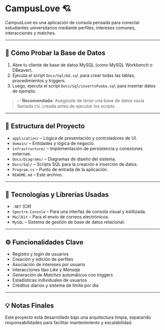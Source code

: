 # CampusLove 💘

CampusLove es una aplicación de consola pensada para conectar estudiantes universitarios mediante perfiles, intereses comunes, interacciones y matches.

---

## 🧪 Cómo Probar la Base de Datos

1. Abre tu cliente de base de datos MySQL (como MySQL Workbench o DBeaver).
2. Ejecuta el script `Docs/Sql/bd.sql` para crear todas las tablas, procedimientos y triggers.
3. Luego, ejecuta el script `Docs/Sql/insertsPueba.sql` para insertar datos de ejemplo.

> ✅ **Recomendado**: Asegúrate de tener una base de datos vacía llamada `CSL` creada antes de ejecutar los scripts.

---

## 📁 Estructura del Proyecto

- `application/` – Lógica de presentación y controladores de UI.
- `domain/` – Entidades y lógica de negocio.
- `infrastructure/` – Implementación de persistencia y conexiones externas.
- `Docs/Diagrams/` – Diagramas de diseño del sistema.
- `Docs/Sql/` – Scripts SQL para la creación e inserción de datos.
- `Program.cs` – Punto de entrada de la aplicación.
- `README.md` – Este archivo.

---

## 🧰 Tecnologías y Librerías Usadas

- `.NET` (C#)
- `Spectre.Console` – Para una interfaz de consola visual y estilizada.
- `MailKit` – Para el envío de correos electrónicos.
- `MySQL` – Sistema de gestión de base de datos relacional.

---

## ⚙️ Funcionalidades Clave

- Registro y login de usuarios
- Creación y edición de perfiles
- Asociación de intereses por usuario
- Interacciones tipo *Like* y *Mensaje*
- Generación de *Matches* automáticos con triggers
- Estadísticas individuales de usuarios
- Créditos diarios y sistema de límite por día

---

## 💡 Notas Finales

Este proyecto está desarrollado bajo una arquitectura limpia, separando responsabilidades para facilitar mantenimiento y escalabilidad.

